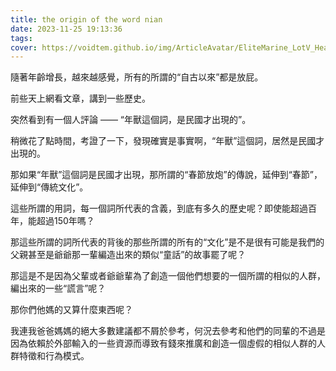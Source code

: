 ```yaml
---
title: the origin of the word nian
date: 2023-11-25 19:13:36
tags:
cover: https://voidtem.github.io/img/ArticleAvatar/EliteMarine_LotV_Head1.webp
---
```


隨著年齡增長，越來越感覺，所有的所謂的“自古以來”都是放屁。

前些天上網看文章，講到一些歷史。

突然看到有一個人評論 —— “年獸這個詞，是民國才出現的”。

稍微花了點時間，考證了一下，發現確實是事實啊，“年獸”這個詞，居然是民國才出現的。

那如果“年獸”這個詞是民國才出現，那所謂的“春節放炮”的傳說，延伸到“春節”，延伸到“傳統文化”。

這些所謂的用詞，每一個詞所代表的含義，到底有多久的歷史呢？即使能超過百年，能超過150年嗎？

那這些所謂的詞所代表的背後的那些所謂的所有的“文化”是不是很有可能是我們的父親甚至是爺爺那一輩編造出來的類似“童話”的故事罷了呢？

那這是不是因為父輩或者爺爺輩為了創造一個他們想要的一個所謂的相似的人群，編出來的一些“謊言”呢？

那你們他媽的又算什麼東西呢？

我連我爸爸媽媽的絕大多數建議都不屑於參考，何況去參考和他們的同輩的不過是因為依賴於外部輸入的一些資源而導致有錢來推廣和創造一個虛假的相似人群的人群特徵和行為模式。



